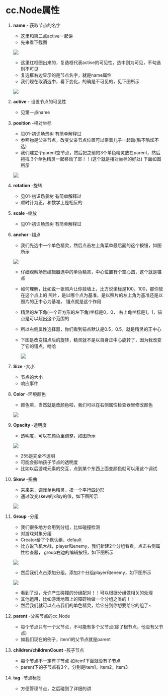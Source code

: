 # cc.Node属性
1. **name** - 获取节点的名字
    * 这里和第二点active一起讲
    * 先来看下截图
    
    ![](./images/name和active.jpg) 
    
    * 这里红框圈出来的，复选框代表active的可见性，选中则为可见，不勾选则不可见
    * 复选框右边显示的是节点名字，就是name属性
    * 我们现在取消选中，看下变化，的确是不可见的，见下图所示
    
    ![](./images/不可见.jpg)
    
2. **active** - 设置节点的可见性
    * 见第一点name
3. **position** -相对坐标
    * 见01-初识场景树 有简单解释过
    * 参照物是父亲节点，改变父亲节点位置可以带着儿子一起动(酷不酷炫不选)
    * 我们建立个parent空节点，然后把之前的3个单色精灵放在parent，然后拖拽
        3个单色精灵一起移动了耶！！(这个就是相对坐标的好处)
        下面如图所示
        
    ![](./images/拖动parent.jpg)    
        
4. **rotation** -旋转
    * 见01-初识场景树 有简单解释过
    * 顺时针为正，和数学上是相反的
5. **scale** -缩放
    * 见01-初识场景树 有简单解释过
6. **anchor** -锚点
    * 我们先选中一个单色精灵，然后点击左上角菜单最后面的这个按钮，如图所示
    
    ![](./images/锚点.jpg)
    
    * 仔细观察场景编辑器选中的单色精灵，中心位置有个空心圆，这个就是锚点
    * 如何理解，比如说一张照片让你挂墙上，比方说坐标是100，100，那你放在这个点上的
        照片，是以哪个点为基准，是以照片的左上角为基准还是以照片的正中心为基准，
        锚点就是这个作用    
    * 精灵的左下角(一个正方形的左下角)坐标是0，0，
        右上角坐标是1，1，锚点是可以超出这个范围的
    * 所以右侧属性选择器，你们看到锚点默认是0.5，0.5，就是精灵的正中心
    * 下图是改变锚点后的旋转，精灵就不是以自身正中心旋转了，因为我改变了它的锚点，哈哈
    
        ![](./images/改变锚点后旋转.jpg)
    
7. **Size** -大小
    * 节点的大小
    * 响应事件
8. **Color** -环境颜色
    * 颜色嘛，当然就是改颜色啦，我们可以在右侧属性检查器里修改颜色
    
    ![](./images/修改颜色.jpg)
    
9. **Opacity** -透明度
    * 透明度，可以在颜色里调整，如图所示
    
    ![](./images/调整透明度.jpg)
    
    * 255是完全不透明
    * 可能会影响孩子节点的透明度
    * 比如以后游戏元素的交互，点到某个东西上面变颜色就可以用这个调试
10. **Skew** -扭曲
    * 来来来，调戏单色精灵，扭一个平行四边形
    * 通过改变skew的x和y的值，如下图所示
    
    ![](./images/扭曲.jpg)
    
11. **Group** -分组
    * 我们很多地方会用到分组，比如碰撞检测
    * 对游戏对象分组
    * Creator给了个默认组，default
    * 比方说飞机大战，player和enemy，我们新建2个分组看看，点击右侧属性检查器，
        group右边的编辑按钮，如下图所示
        
    ![](./images/编辑分组.png)  
    
    * 然后我们点击添加分组，添加2个分组player和enemy，如下图所示
    
    ![](./images/添加分组.jpg) 
    
    * 看到了没，允许产生碰撞的分组配对！！可以根据分组做相关的处理
    * 其他运用，比如游戏地图上的障碍物做一个分组之类的！！
    * 然后我们就可以点击我们的单色精灵，给它分到你想要给它的组了~   
12. **parent** -父亲节点的cc.Node
    * 每个节点只有一个父节点，不可能有多个父节点(除了根节点，他没有父节点)
    * 如我们现在的例子，item1的父节点就是parent
13. **children/childrenCount** -孩子节点
    * 每个节点不一定有子节点 如item1下面就没有子节点
    * parent下的子节点有3个，分别是item1，item2，item3
14. **tag** -节点标签
    * 方便管理节点，之后碰到了详细的讲